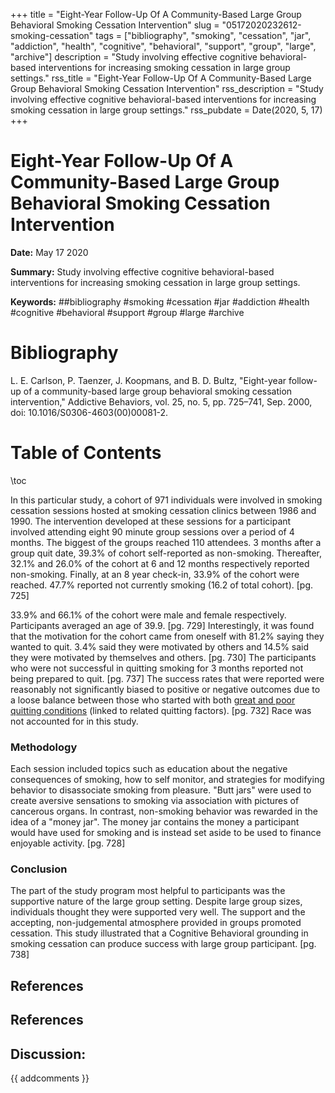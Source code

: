 +++
title = "Eight-Year Follow-Up Of A Community-Based Large Group Behavioral Smoking Cessation Intervention"
slug = "05172020232612-smoking-cessation"
tags = ["bibliography", "smoking", "cessation", "jar", "addiction", "health", "cognitive", "behavioral", "support", "group", "large", "archive"]
description = "Study involving effective cognitive behavioral-based interventions for increasing smoking cessation in large group settings."
rss_title = "Eight-Year Follow-Up Of A Community-Based Large Group Behavioral Smoking Cessation Intervention"
rss_description = "Study involving effective cognitive behavioral-based interventions for increasing smoking cessation in large group settings."
rss_pubdate = Date(2020, 5, 17)
+++



Eight-Year Follow-Up Of A Community-Based Large Group Behavioral Smoking Cessation Intervention
=========

**Date:** May 17 2020

**Summary:** Study involving effective cognitive behavioral-based interventions for increasing smoking cessation in large group settings.

**Keywords:** ##bibliography #smoking #cessation #jar #addiction #health #cognitive #behavioral #support #group #large #archive

Bibliography
==========

L. E. Carlson, P. Taenzer, J. Koopmans, and B. D. Bultz, "Eight-year follow-up of a community-based large group behavioral smoking cessation intervention," Addictive Behaviors, vol. 25, no. 5, pp. 725–741, Sep. 2000, doi: 10.1016/S0306-4603(00)00081-2.

Table of Contents
=========

\toc

In this particular study, a cohort of 971 individuals were involved in smoking cessation sessions hosted at smoking cessation clinics between 1986 and 1990. The intervention developed at these sessions for a participant involved attending eight 90 minute group sessions over a period of 4 months. The biggest of the groups reached 110 attendees. 3 months after a group quit date, 39.3% of cohort self-reported as non-smoking. Thereafter, 32.1% and 26.0% of the cohort at 6 and 12 months respectively reported non-smoking. Finally, at an 8 year check-in, 33.9% of the cohort were reached. 47.7% reported not currently smoking (16.2 of total cohort). [pg. 725]

33.9% and 66.1% of the cohort were male and female respectively. Participants averaged an age of 39.9. [pg. 729] Interestingly, it was found that the motivation for the cohort came from oneself with 81.2% saying they wanted to quit. 3.4% said they were motivated by others and 14.5% said they were motivated by themselves and others. [pg. 730] The participants who were not successful in quitting smoking for 3 months reported not being prepared to quit. [pg. 737] The success rates that were reported were reasonably not significantly biased to positive or negative outcomes due to a loose balance between those who started with both [great and poor quitting conditions](/05182020005014-smoking-recovery-indicators.md) (linked to related quitting factors). [pg. 732] Race was not accounted for in this study.

### Methodology

Each session included topics such as education about the negative consequences of smoking, how to self monitor, and strategies for modifying behavior to disassociate smoking from pleasure. "Butt jars" were used to create aversive sensations to smoking via association with pictures of cancerous organs. In contrast, non-smoking behavior was rewarded in the idea of a "money jar". The money jar contains the money a participant would have used for smoking and is instead set aside to be used to finance enjoyable activity. [pg. 728]

### Conclusion

The part of the study program most helpful to participants was the supportive nature of the large group setting. Despite large group sizes, individuals thought they were supported very well. The support and the accepting, non-judgemental atmosphere provided in groups promoted cessation. This study illustrated that a Cognitive Behavioral grounding in smoking cessation can produce success with large group participant. [pg. 738]

## References

## References
## Discussion: 

{{ addcomments }}

